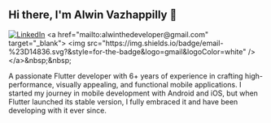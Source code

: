 ## Hi there, I'm Alwin Vazhappilly 👋

[![LinkedIn](https://img.shields.io/website?label=LinkedIn&style=for-the-badge&url=https%3A%2F%2Fjahswill-dev.web.app)]([https://www.linkedin.com/in/jahswill-essien-9b0221168/](https://www.linkedin.com/company/74592104/))
<a href="mailto:alwinthedeveloper@gmail.com" target="_blank">
  <img src="https://img.shields.io/badge/email-%23D14836.svg?&style=for-the-badge&logo=gmail&logoColor=white" />
</a>&nbsp;&nbsp;

A passionate Flutter developer with 6+ years of experience in crafting high-performance, visually
appealing, and functional mobile applications. I started my journey in mobile development with Android and iOS, but
when Flutter launched its stable version, I fully embraced it and have been developing with it ever since.

<!--
**alwinvazhappily/alwinvazhappily** is a ✨ _special_ ✨ repository because its `README.md` (this file) appears on your GitHub profile.

Here are some ideas to get you started:

- 🔭 I’m currently working on ...
- 🌱 I’m currently learning ...
- 👯 I’m looking to collaborate on ...
- 🤔 I’m looking for help with ...
- 💬 Ask me about ...
- 📫 How to reach me: ...
- 😄 Pronouns: ...
- ⚡ Fun fact: ...
-->
